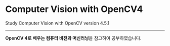 # Computer Vision with OpenCV4
Study Computer Vision with OpenCV version 4.5.1

---

**OpenCV 4로 배우는 컴퓨터 비전과 머신러닝**을 참고하여 공부하였습니다.
